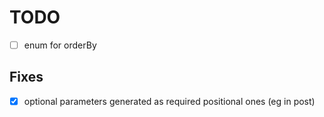 # TODO

- [ ] enum for orderBy

## Fixes

- [x] optional parameters generated as required positional ones (eg in post)
